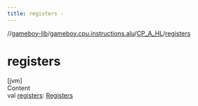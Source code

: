 ```yaml
---
title: registers -
---
```

//[gameboy-lib](../../index.md)/[gameboy.cpu.instructions.alu](../index.md)/[CP_A_HL](index.md)/[registers](registers.md)



# registers  
[jvm]  
Content  
val [registers](registers.md): [Registers](../../gameboy.cpu/-registers/index.md)  




